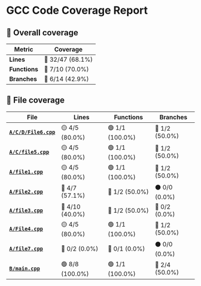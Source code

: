 # GCC Code Coverage Report

## 📂 Overall coverage

| Metric        | Coverage |
|---------------|----------|
| **Lines**     | 🔴 32/47 (68.1%) |
| **Functions** | 🔴 7/10 (70.0%) |
| **Branches**  | 🔴 6/14 (42.9%) |

## 📄 File coverage

| File                   | Lines | Functions | Branches |
|------------------------|-------|-----------|----------|
| **[`A/C/D/File6.cpp`](http://link/to/file/A/C/D/File6.cpp)** | 🟡 4/5 (80.0%) | 🟢 1/1 (100.0%) | 🔴 1/2 (50.0%) |
| **[`A/C/file5.cpp`](http://link/to/file/A/C/file5.cpp)** | 🟡 4/5 (80.0%) | 🟢 1/1 (100.0%) | 🔴 1/2 (50.0%) |
| **[`A/file1.cpp`](http://link/to/file/A/file1.cpp)** | 🟡 4/5 (80.0%) | 🟢 1/1 (100.0%) | 🔴 1/2 (50.0%) |
| **[`A/File2.cpp`](http://link/to/file/A/File2.cpp)** | 🔴 4/7 (57.1%) | 🔴 1/2 (50.0%) | ⚫ 0/0 (0.0%) |
| **[`A/file3.cpp`](http://link/to/file/A/file3.cpp)** | 🔴 4/10 (40.0%) | 🔴 1/2 (50.0%) | 🔴 0/2 (0.0%) |
| **[`A/File4.cpp`](http://link/to/file/A/File4.cpp)** | 🟡 4/5 (80.0%) | 🟢 1/1 (100.0%) | 🔴 1/2 (50.0%) |
| **[`A/file7.cpp`](http://link/to/file/A/file7.cpp)** | 🔴 0/2 (0.0%) | 🔴 0/1 (0.0%) | ⚫ 0/0 (0.0%) |
| **[`B/main.cpp`](http://link/to/file/B/main.cpp)** | 🟢 8/8 (100.0%) | 🟢 1/1 (100.0%) | 🔴 2/4 (50.0%) |
